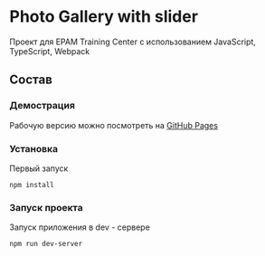 # Photo Gallery with slider

Проект для EPAM Training Center с использованием JavaScript, TypeScript, Webpack

## Состав

### Демострация

Рабочую версию можно посмотреть на [GitHub Pages](https://yomche.github.io/full-stack-project-photo-gallery/)


### Установка

Первый запуск 

```
npm install
```

### Запуск проекта

Запуск приложения в dev - сервере

```
npm run dev-server
```
